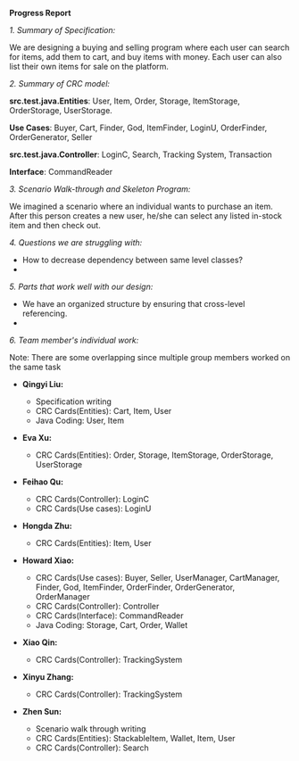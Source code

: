 **Progress Report**

*1. Summary of Specification:*

We are designing a buying and selling program where each user can search for items, add them to cart, and buy items with money. Each user can also list their own items for sale on the platform.

*2. Summary of CRC model:*

**src.test.java.Entities**: User, Item, Order, Storage, ItemStorage, OrderStorage, UserStorage.

**Use Cases**: Buyer, Cart, Finder, God, ItemFinder, LoginU, OrderFinder, OrderGenerator, Seller

**src.test.java.Controller**: LoginC, Search, Tracking System, Transaction

**Interface**: CommandReader

*3. Scenario Walk-through and Skeleton Program:*

We imagined a scenario where an individual wants to purchase an item. After this person creates a new user, 
he/she can select any listed in-stock item and then check out.

*4. Questions we are struggling with:*

- How to decrease dependency between same level classes?
- 

*5. Parts that work well with our design:*

- We have an organized structure by ensuring that cross-level referencing. 
- 

*6. Team member's individual work:*   

Note: There are some overlapping since multiple group members worked on the same task 

- **Qingyi Liu:** 
  - Specification writing 
  - CRC Cards(Entities): Cart, Item, User
  - Java Coding: User, Item


- **Eva Xu:** 
  - CRC Cards(Entities): Order, Storage, ItemStorage, OrderStorage, UserStorage


- **Feihao Qu:** 
  - CRC Cards(Controller): LoginC
  - CRC Cards(Use cases): LoginU


- **Hongda Zhu:** 
  - CRC Cards(Entities): Item, User


- **Howard Xiao:** 
  - CRC Cards(Use cases): Buyer, Seller, UserManager, CartManager, Finder, God, ItemFinder, OrderFinder, OrderGenerator, OrderManager
  - CRC Cards(Controller): Controller
  - CRC Cards(Interface): CommandReader
  - Java Coding: Storage, Cart, Order, Wallet


- **Xiao Qin:** 
  - CRC Cards(Controller): TrackingSystem


- **Xinyu Zhang:** 
  - CRC Cards(Controller): TrackingSystem


- **Zhen Sun:** 
  - Scenario walk through writing 
  - CRC Cards(Entities): StackableItem, Wallet, Item, User
  - CRC Cards(Controller): Search
